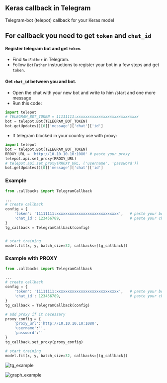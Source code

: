 ## Keras callback in Telegram
Telegram-bot (telepot) callback for your Keras model

## For callback you need to get `token` and `chat_id`

#### Register telegram bot and get `token`.  
 - Find `BotFather` in Telegram.
 - Follow `BotFather` instructions to register your bot in a few steps and get `token`.

#### Get `chat_id` between you and bot.
 - Open the chat with your new bot and write to him /start and one more message
 - Run this code:

```python
import telepot
# TELEGRAM_BOT_TOKEN = 11111111:xxxxxxxxxxxxxxxxxxxxxxxxxxxx
bot = telepot.Bot(TELEGRAM_BOT_TOKEN)
bot.getUpdates()[0]['message']['chat']['id']
```

 - If telegram blocked in your country use with proxy:
```python
import telepot
bot = telepot.Bot(TELEGRAM_BOT_TOKEN)
RROXY_URL = 'http://10.10.10.10:1080' # paste your proxy
telepot.api.set_proxy(RROXY_URL)
# telepot.api.set_proxy(RROXY_URL, ('username', 'password')) 
bot.getUpdates()[0]['message']['chat']['id']
```


### Example
```python
from .callbacks import TelegramCallback

...
# create callback
config = {
    'token': '11111111:xxxxxxxxxxxxxxxxxxxxxxxxxxxx',   # paste your bot token
    'chat_id': 123456789,                               # paste your chat_id
}
tg_callback = TelegramCallback(config)


# start training
model.fit(x, y, batch_size=32, callbacks=[tg_callback])
```

### Example with PROXY
```python
from .callbacks import TelegramCallback

...
# create callback
config = {
    'token': '11111111:xxxxxxxxxxxxxxxxxxxxxxxxxxxx',   # paste your bot token
    'chat_id': 123456789,                               # paste your chat_id
}
tg_callback = TelegramCallback(config)

# add proxy if it necessary
proxy_config = {
    'proxy_url':'http://10.10.10.10:1080',
    'username':'',
    'password':''
}
tg_callback.set_proxy(proxy_config)

# start training
model.fit(x, y, batch_size=32, callbacks=[tg_callback])
```
![tg_example](https://github.com/bulatza/keras_telegram_callbacks/blob/master/images/telegram_example.png)

![graph_example](https://github.com/bulatza/keras_telegram_callbacks/blob/master/images/graphics.png)
